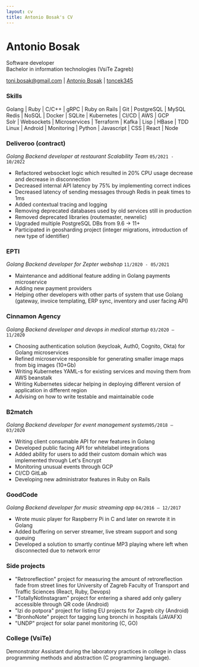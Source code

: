 ```yaml
---
layout: cv
title: Antonio Bosak's CV
---
```

# Antonio Bosak
Software developer  
Bachelor in information technologies (VsiTe Zagreb)

<div id="webaddress">
<i class="fa-solid fa-envelope"></i>
<a href="mailto:toni.bosak@gmail.com">toni.bosak@gmail.com</a>
| <i class="fa-brands fa-linkedin"></i>
<a href="https://www.linkedin.com/in/antonio-bosak-6b9865136/">Antonio Bosak</a>
| <i class="fa-brands fa-github"></i>
<a href="https://github.com/toncek345">toncek345</a>
</div>

### Skills
Golang | Ruby | C/C++ | gRPC | Ruby on Rails | Git | PostgreSQL | MySQL  
Redis | NoSQL | Docker | SQLite | Kubernetes | CI/CD | AWS | GCP  
Solr | Websockets | Microservices | Terraform | Kafka | Lisp | HBase | TDD  
Linux | Android | Monitoring | Python | Javascript | CSS | React | Node  

### Deliveroo (contract)
<i>Golang Backend developer at restaurant Scalability Team</i> `05/2021 - 10/2022` 

- Refactored websocket logic which resulted in 20% CPU usage decrease and decrease in disconnection
- Decreased internal API latency by 75% by implementing correct indices
- Decreased latency of sending messages through Redis in peak times to 1ms
- Added contextual tracing and logging
- Removing deprecated databases used by old services still in production
- Removed deprecated libraries (routemaster, newrelic)
- Upgraded multiple PostgreSQL DBs from 9.6 -> 11+
- Participated in geosharding project (integer migrations, introduction of new type of identifier)

### EPTI
<i>Golang Backend developer for Zepter webshop</i> `11/2020 - 05/2021`

- Maintenance and additional feature adding in Golang payments microservice
- Adding new payment providers
- Helping other developers with other parts of system that use Golang (gateway, invoice templating, ERP sync, inventory and user facing API)

### Cinnamon Agency
<i>Golang Backend developer and devops in medical startup</i> `03/2020 – 11/2020`

- Choosing authentication solution (keycloak, Auth0, Cognito, Okta) for Golang microservices
- Refined microservice responsible for generating smaller image maps from big images (10+Gb)
- Writing Kubernetes YAML-s for existing services and moving them from AWS beanstalk
- Writing Kubernetes sidecar helping in deploying different version of application in different region
- Advising on how to write testable and maintainable code

### B2match
<i>Golang Backend developer for event management system</i>`05/2018 – 03/2020`

- Writing client consumable API for new features in Golang
- Developed public facing API for whitelabel integrations
- Added ability for users to add their custom domain which was implemented through Let's Encrypt
- Monitoring unusual events through GCP
- CI/CD GitLab
- Developing new administrator features in Ruby on Rails

<div class="page-break"></div>

### GoodCode
<i>Golang Backend developer for music streaming app</i> `04/2016 – 12/2017`

- Wrote music player for Raspberry Pi in C and later on rewrote it in Golang
- Added buffering on server streamer, live stream support and song queuing
- Developed a solution to smartly continue MP3 playing where left when disconnected due to network error

### Side projects

- "Retroreflection" project for measuring the amount of retroreflection fade from street lines for
  University of Zagreb Faculty of Transport and Traffic Sciences (React, Ruby, Devops)
- "TotallyNotInstagram" project for entering a shared add only gallery accessible through QR code (Android)
- "Izi do potpora" project for listing EU projects for Zagreb city (Android)
- "BronhoNote" project for tagging lung bronchi in hospitals (JAVAFX)
- "UNDP" project for solar panel monitoring (C, GO)

### College (VsiTe)
Demonstrator Assistant during the laboratory practices in college in class programming methods and
abstraction (C programming language).


<!-- ### Footer Last updated: May 2013 -->


